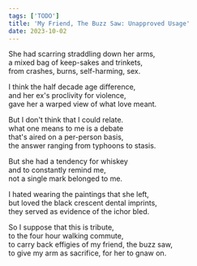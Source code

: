 ```yaml
---
tags: ['TODO']
title: 'My Friend, The Buzz Saw: Unapproved Usage'
date: 2023-10-02
---
```


She had scarring straddling down her arms,  
a mixed bag of keep-sakes and trinkets,  
from crashes, burns, self-harming, sex.

I think the half decade age difference,  
and her ex's proclivity for violence,  
gave her a warped view of what love meant.

But I don't think that I could relate.  
what one means to me is a debate  
that's aired on a per-person basis,  
the answer ranging from typhoons to stasis.

But she had a tendency for whiskey  
and to constantly remind me,  
not a single mark belonged to me.

I hated wearing the paintings that she left,  
but loved the black crescent dental imprints,  
they served as evidence of the ichor bled.

So I suppose that this is tribute,  
to the four hour walking commute,  
to carry back effigies of my friend, the buzz saw,  
to give my arm as sacrifice, for her to gnaw on.
